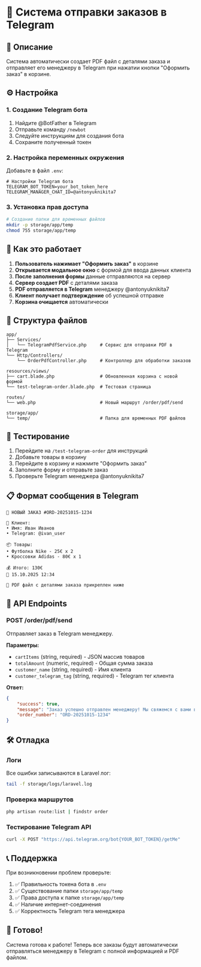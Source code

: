# 📱 Система отправки заказов в Telegram

## 🎯 Описание

Система автоматически создает PDF файл с деталями заказа и отправляет его менеджеру в Telegram при нажатии кнопки "Оформить заказ" в корзине.

## ⚙️ Настройка

### 1. Создание Telegram бота

1. Найдите @BotFather в Telegram
2. Отправьте команду `/newbot`
3. Следуйте инструкциям для создания бота
4. Сохраните полученный токен

### 2. Настройка переменных окружения

Добавьте в файл `.env`:

```env
# Настройки Telegram бота
TELEGRAM_BOT_TOKEN=your_bot_token_here
TELEGRAM_MANAGER_CHAT_ID=@antonyuknikita7
```

### 3. Установка прав доступа

```bash
# Создание папки для временных файлов
mkdir -p storage/app/temp
chmod 755 storage/app/temp
```

## 🚀 Как это работает

1. **Пользователь нажимает "Оформить заказ"** в корзине
2. **Открывается модальное окно** с формой для ввода данных клиента
3. **После заполнения формы** данные отправляются на сервер
4. **Сервер создает PDF** с деталями заказа
5. **PDF отправляется в Telegram** менеджеру @antonyuknikita7
6. **Клиент получает подтверждение** об успешной отправке
7. **Корзина очищается** автоматически

## 📁 Структура файлов

```
app/
├── Services/
│   └── TelegramPdfService.php     # Сервис для отправки PDF в Telegram
└── Http/Controllers/
    └── OrderPdfController.php     # Контроллер для обработки заказов

resources/views/
├── cart.blade.php                 # Обновленная корзина с новой формой
└── test-telegram-order.blade.php  # Тестовая страница

routes/
└── web.php                        # Новый маршрут /order/pdf/send

storage/app/
└── temp/                          # Папка для временных PDF файлов
```

## 🧪 Тестирование

1. Перейдите на `/test-telegram-order` для инструкций
2. Добавьте товары в корзину
3. Перейдите в корзину и нажмите "Оформить заказ"
4. Заполните форму и отправьте заказ
5. Проверьте Telegram менеджера @antonyuknikita7

## 📋 Формат сообщения в Telegram

```
🛒 НОВЫЙ ЗАКАЗ #ORD-20251015-1234

👤 Клиент:
• Имя: Иван Иванов
• Telegram: @ivan_user

📦 Товары:
• Футболка Nike - 25€ x 2
• Кроссовки Adidas - 80€ x 1

💰 Итого: 130€
📅 15.10.2025 12:34

📄 PDF файл с деталями заказа прикреплен ниже
```

## 🔧 API Endpoints

### POST /order/pdf/send

Отправляет заказ в Telegram менеджеру.

**Параметры:**
- `cartItems` (string, required) - JSON массив товаров
- `totalAmount` (numeric, required) - Общая сумма заказа
- `customer_name` (string, required) - Имя клиента
- `customer_telegram_tag` (string, required) - Telegram тег клиента

**Ответ:**
```json
{
    "success": true,
    "message": "Заказ успешно отправлен менеджеру! Мы свяжемся с вами в ближайшее время.",
    "order_number": "ORD-20251015-1234"
}
```

## 🛠️ Отладка

### Логи

Все ошибки записываются в Laravel лог:
```bash
tail -f storage/logs/laravel.log
```

### Проверка маршрутов

```bash
php artisan route:list | findstr order
```

### Тестирование Telegram API

```bash
curl -X POST "https://api.telegram.org/bot{YOUR_BOT_TOKEN}/getMe"
```

## 📞 Поддержка

При возникновении проблем проверьте:

1. ✅ Правильность токена бота в `.env`
2. ✅ Существование папки `storage/app/temp`
3. ✅ Права доступа к папке `storage/app/temp`
4. ✅ Наличие интернет-соединения
5. ✅ Корректность Telegram тега менеджера

## 🎉 Готово!

Система готова к работе! Теперь все заказы будут автоматически отправляться менеджеру в Telegram с полной информацией и PDF файлом.
